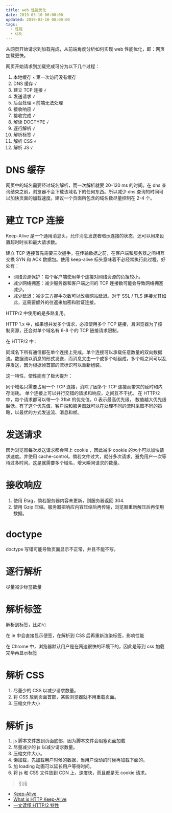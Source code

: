 ```yaml
---
title: web 性能优化
date: 2019-03-10 00:00:00
updated: 2019-03-10 00:00:00
tags:
  - 性能
  - 优化
---
```


从网页开始请求到加载完成，从前端角度分析如何实现 web 性能优化，即：网页加载更快。

<!-- more -->

网页开始请求到加载完成可分为以下几个过程：

1. 本地缓存 `×` 第一次访问没有缓存
2. DNS 缓存 `√`
3. 建立 TCP 连接 `√`
4. 发送请求 `√`
5. 后台处理 `×` 前端无法处理
6. 接收响应 `√`
7. 接收完成 `√`
8. 解读 DOCTYPE `√`
9. 逐行解析 `√`
10. 解析标签 `√`
11. 解析 CSS `√`
12. 解析 JS `√`

# DNS 缓存

网页中的域名需要经过域名解析，而一次解析就要 20-120 ms 的时间。在 dns 查询结束之前，浏览器不会下载该域名下的任何东西。所以减少 dns 查询的时间可以加快页面的加载速度。建议一个页面所包含的域名数尽量控制在 2-4 个。

# 建立 TCP 连接

Keep-Alive 是一个通用消息头，允许消息发送者暗示连接的状态，还可以用来设置超时时长和最大请求数。

建立 TCP 连接首先需要三次握手，在传输数据之前，在客户端和服务器之间相互交换 SYN 和 ACK 数据包。使用 keep-alive 标头意味着不必经常执行此过程。好处有：

- 网络资源保护：每个客户端使用单个连接对网络资源的负担较小。
- 减少网络拥塞：减少服务器和客户端之间的 TCP 连接数可能会导致网络拥塞减少。
- 减少延迟：减少三方握手次数可以改善网站延迟。对于 SSL / TLS 连接尤其如此，这需要额外的往返来加密和验证连接。

HTTP/2 中使用的是多路复用。

HTTP 1.x 中，如果想并发多个请求，必须使用多个 TCP 链接，且浏览器为了控制资源，还会对单个域名有 6-8 个的 TCP 链接请求限制。

在 HTTP/2 中：

同域名下所有通信都在单个连接上完成。单个连接可以承载任意数量的双向数据流。数据流以消息的形式发送，而消息又由一个或多个帧组成，多个帧之间可以乱序发送，因为根据帧首部的流标识可以重新组装。

这一特性，使性能有了极大提升：

同个域名只需要占用一个 TCP 连接，消除了因多个 TCP 连接而带来的延时和内存消耗。
单个连接上可以并行交错的请求和响应，之间互不干扰。
在 HTTP/2 中，每个请求都可以带一个 31bit 的优先值，0 表示最高优先级， 数值越大优先级越低。有了这个优先值，客户端和服务器就可以在处理不同的流时采取不同的策略，以最优的方式发送流、消息和帧。

# 发送请求

因为浏览器每次发送请求都会带上 cookie ，因此减少 cookie 的大小可以加快请求速度。并使用 cache-control。倘若文件过大，就分多次请求，避免用户一次等待过多时间。这是就需要多个域名，增大瞬间请求的数量。

# 接收响应

1. 使用 Etag，倘若服务器内容未更新，则服务器返回 304.
2. 使用 Gzip 压缩。服务器把响应内容压缩后再传输，浏览器重新解压后再使用数据。

# doctype

doctype 写错可能导致页面显示不正常，并且不能不写。

# 逐行解析

尽量减少标签数量

# 解析标签

解析到标签，比如`h1`

在 ie 中会直接显示便签，在解析到 CSS 后再重新渲染标签，影响性能

在 Chrome 中，浏览器默认用户是在网速很快的环境下的，因此是等到 css 加载完毕再显示标签

# 解析 CSS

1. 尽量少的 CSS 以减少请求数量。
2. 将 CSS 放到页面首部，某些浏览器就不用重载页面。
3. 压缩文件大小

# 解析 js

1. js 脚本文件放到页面底部，因为脚本文件会阻塞页面加载
2. 尽量减少的 js 以减少请求数量。
3. 压缩文件大小。
4. 懒加载，先加载用户时候的数据，当用户滚动的时候再加载下面的。
5. 加 loading 动画可以延长用户等待时间。
6. 将 js 和 CSS 文件放到 CDN 上，速度快，而且都是无 cookie 请求。

> 引用

- [Keep-Alive](https://developer.mozilla.org/zh-CN/docs/Web/HTTP/Headers/Keep-Alive)
- [What is HTTP Keep-Alive](https://www.incapsula.com/cdn-guide/glossary/http-keep-alive.html)
- [一文读懂 HTTP/2 特性](https://zhuanlan.zhihu.com/p/26559480)
